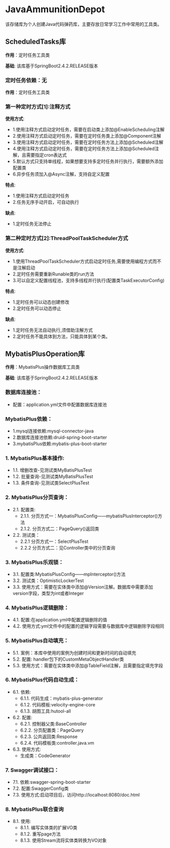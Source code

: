 # JavaAmmunitionDepot
该存储库为个人创建Java代码弹药库，主要存放日常学习工作中常用的工具类。

## ScheduledTasks库

**作用**：定时任务工具类

**基础**: 该库基于SpringBoot2.4.2.RELEASE版本

### 定时任务依赖：无

**作用**：定时任务工具类
### 第一种定时方式[1]:注释方式

**使用方式**:
* 1.使用注释方式启动定时任务，需要在启动类上添加@EnableScheduling注解
* 2.使用注释方式启动定时任务，需要在定时任务类上添加@Component注解
* 3.使用注释方式启动定时任务，需要在定时任务方法上添加@Scheduled注解
* 4.使用注释方式启动定时任务，需要在定时任务方法上添加@Scheduled注解，且需要指定cron表达式
* 5.默认方式只支持单线程，如果想要支持多定时任务并行执行，需要额外添加配置类
* 6.异步任务须加入@Async注解，支持自定义配置

**特点**:
- 1.使用注释方式启动定时任务
- 2.任务无序手动开启，可自动执行

**缺点**:
* 1.定时任务无法停止

### 第二种定时方式[2]:ThreadPoolTaskScheduler方式

**使用方式**:
* 1.使用ThreadPoolTaskScheduler方式启动定时任务,需要使用编程方式而不是注解启动
* 2.定时任务需要重新Runable类的run方法
* 3.可以自定义配置线程池，支持多线程并行执行(配置类TaskExecutorConfig)

**特点**:
* 1.定时任务可以动态创建修改
* 2.定时任务可以动态停止

**缺点**:
* 1.定时任务无法自动执行,须借助注解方式
* 2.定时任务不能具体到方法，只能具体到某个类。

## MybatisPlusOperation库

**作用**：MybatisPlus操作数据库工具类

**基础**: 该库基于SpringBoot2.4.2.RELEASE版本

### 数据库连接池：
* 配置：application.yml文件中配置数据库连接池

### MybatisPlus依赖：
* 1.mysql连接依赖:mysql-connector-java
* 2.数据库连接池依赖:druid-spring-boot-starter
* 3.mybatisPlus依赖:mybatis-plus-boot-starter

### 1. MybatisPlus基本操作:
* 1.1. 增删改查-见测试类MyBatisPlusTest
* 1.2. 批量查询-见测试类MyBatisPlusTest
* 1.3. 条件查询-见测试类SelectPlusTest

### 2. MybatisPlus分页查询：
* 2.1. 配置类:
  * 2.1.1. 分页方式一：MybatisPlusConfig——mybatisPlusInterceptor()方法
  * 2.1.2. 分页方式二：PageQuery()返回类
* 2.2. 测试类：
  * 2.2.1 分页方式一：SelectPlusTest
  * 2.2.2 分页方式二：见Controller类中的分页查询

### 3. MybatisPlus乐观锁：
* 3.1. 配置类:MybatisPlusConfig——mpInterceptor()方法
* 3.2. 测试类：OptimisticLockerTest
* 3.3. 使用方式：需要在实体类中添加@Version注解。数据库中需要添加version字段，类型为int或者Integer

### 4. MybatisPlus逻辑删除：
* 4.1. 配置:在application.yml中配置逻辑删除的值
* 4.2. 使用方式:yml文件中的配置的逻辑字段需要与数据库中逻辑删除字段相同

### 5. MybatisPlus自动填充：
* 5.1. 案例：本库中使用的案例为创建时间和更新时间的自动填充
* 5.2. 配置: handler包下的CustomMetaObjectHandler类
* 5.3. 使用方式：需要在实体类中添加@TableField注解，且需要指定填充字段

### 6. MybatisPlus代码自动生成：
* 6.1. 依赖:
  * 6.1.1. 代码生成：mybatis-plus-generator
  * 6.1.2. 代码模板:velocity-engine-core
  * 6.1.3. 胡图工具:hutool-all
* 6.2. 配置:
  * 6.2.1. 控制器父类:BaseController
  * 6.2.2. 分页配置类：PageQuery
  * 6.2.3. 公共返回类:Response
  * 6.2.4. 代码模板类:controller.java.vm
* 6.3. 使用方式:
  * 生成类：CodeGenerator

### 7. Swagger调试接口：
* 7.1. 依赖:swagger-spring-boot-starter
* 7.2. 配置:SwaggerConfig类
* 7.3. 使用方式:启动项目后，访问http://localhost:8080/doc.html

### 8. MybatisPlus联合查询
* 8.1. 使用:
  * 8.1.1. 编写实体类的扩展VO类
  * 8.1.2. 重写page方法
  * 8.1.3. 使用Stream流将实体类转换为VO对象

